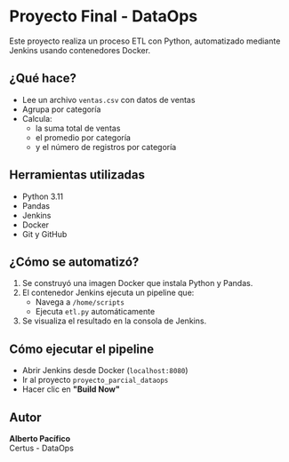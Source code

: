 # Proyecto Final - DataOps

Este proyecto realiza un proceso ETL con Python, automatizado mediante Jenkins usando contenedores Docker.

## ¿Qué hace?

- Lee un archivo `ventas.csv` con datos de ventas
- Agrupa por categoría
- Calcula:
  - la suma total de ventas
  - el promedio por categoría
  - y el número de registros por categoría

## Herramientas utilizadas

- Python 3.11
- Pandas
- Jenkins
- Docker
- Git y GitHub

## ¿Cómo se automatizó?

1. Se construyó una imagen Docker que instala Python y Pandas.
2. El contenedor Jenkins ejecuta un pipeline que:
   - Navega a `/home/scripts`
   - Ejecuta `etl.py` automáticamente
3. Se visualiza el resultado en la consola de Jenkins.

##  Cómo ejecutar el pipeline

- Abrir Jenkins desde Docker (`localhost:8080`)
- Ir al proyecto `proyecto_parcial_dataops`
- Hacer clic en **"Build Now"**

## Autor

**Alberto Pacífico**  
Certus - DataOps